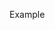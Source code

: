 Example

<script src="https://cdnjs.cloudflare.com/ajax/libs/p5.js/1.1.9/p5.min.js" integrity="sha512-WIklPM6qPCIp6d3fSSr90j+1unQHUOoWDS4sdTiR8gxUTnyZ8S2Mr8e10sKKJ/bhJgpAa/qG068RDkg6fIlNFA==" crossorigin="anonymous"></script>
<script src="/docs/sketches/p5.polyomino.js"></script>

<div style="position:absolute; left:50%;">
    <script src="/docs/sketches/colors.js"></script>
</div>
